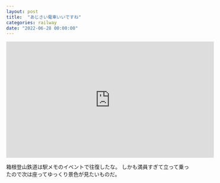 ```yaml
---
layout: post
title:  "あじさい電車いいですね"
categories: railway
date: "2022-06-28 00:00:00"
---
```


<div class="google">
<iframe width="560" height="315" src="https://www.youtube.com/embed/gsag5QLoVug" title="YouTube video player" frameborder="0" allow="accelerometer; autoplay; clipboard-write; encrypted-media; gyroscope; picture-in-picture" allowfullscreen></iframe>
</div>

箱根登山鉄道は駅メモのイベントで往復したな。
しかも満員すぎて立って乗ったので次は座ってゆっくり景色が見たいものだ。

